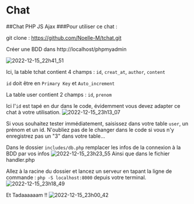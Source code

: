 # Chat
##Chat PHP JS Ajax
###Pour utiliser ce chat :

git clone : https://github.com/Noelle-M/tchat.git

Créer une BDD dans http://localhost/phpmyadmin 

![2022-12-15_22h41_51](https://user-images.githubusercontent.com/43520762/207976572-49772835-0bc4-4bc5-a780-c7706074fb46.png)

Ici, la table tchat contient 4 champs : `id`, `creat_at`, `author`, `content`

`id` doit être en `Primary Key` et `Auto_increment`

La table user contient 2 champs : `id`, `prenom`

Ici l'`id` est tapé en dur dans le code, évidemment vous devez adapter ce chat à votre utilisation.
![2022-12-15_23h13_07](https://user-images.githubusercontent.com/43520762/207978927-2d245a28-6566-45f0-879e-8aa69d737669.png)

Si vous souhaitez tester immédiatement, saisissez dans votre table `user`, un prénom et un id.
N'oubliez pas de le changer dans le code si vous n'y enregistrez pas un "3" dans votre table...

Dans le dossier `includes/db.php` remplacer les infos de la connexion à la BDD par vos infos
![2022-12-15_23h23_55](https://user-images.githubusercontent.com/43520762/207980539-95c38e64-408a-4e66-ab5d-e361f8b6fee6.png)
Ainsi que dans le fichier handler.php


Allez à la racine du dossier et lancez un serveur en tapant la ligne de commande : `php -S localhost:8000` depuis votre terminal.
![2022-12-15_23h18_49](https://user-images.githubusercontent.com/43520762/207979363-d670b9b2-788c-4887-a5e5-fe835946ad6d.png)

Et Tadaaaaaam !! 
![2022-12-15_23h00_42](https://user-images.githubusercontent.com/43520762/207977413-0311b3a1-602e-4269-a01d-140e4887476c.png)
